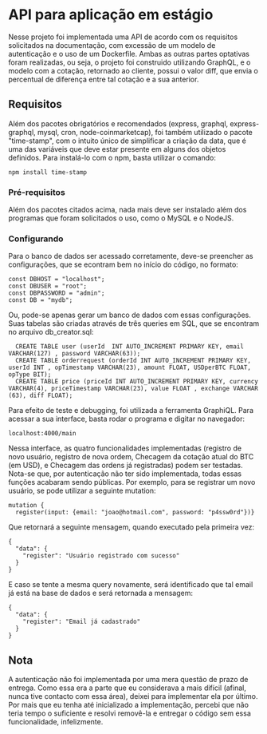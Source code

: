 # API para aplicação em estágio

Nesse projeto foi implementada uma API de acordo com os requisitos solicitados na documentação, com excessão de um modelo de autenticação e o uso de um Dockerfile.
Ambas as outras partes optativas foram realizadas, ou seja, o projeto foi construido utilizando GraphQL, e o modelo com a cotação, retornado ao cliente, possui o valor diff, que envia o percentual de diferença entre tal cotação e a sua anterior.

## Requisitos

Além dos pacotes obrigatórios e recomendados (express, graphql, express-graphql, mysql, cron, node-coinmarketcap), foi também utilizado o pacote "time-stamp", com o intuito único de simplificar a criação da data, que é uma das variáveis que deve estar presente em alguns dos objetos definidos.
Para instalá-lo com o npm, basta utilizar o comando:

```
npm install time-stamp
```

### Pré-requisitos

Além dos pacotes citados acima, nada mais deve ser instalado além dos programas que foram solicitados o uso, como o MySQL e o NodeJS.


### Configurando

Para o banco de dados ser acessado corretamente, deve-se preencher as configurações, que se econtram bem no início do código, no formato:

```
const DBHOST = "localhost";                         
const DBUSER = "root";
const DBPASSWORD = "admin";
const DB = "mydb";
```

Ou, pode-se apenas gerar um banco de dados com essas configurações.
Suas tabelas são criadas através de três queries em SQL, que se encontram no arquivo db_creator.sql:

```
  CREATE TABLE user (userId  INT AUTO_INCREMENT PRIMARY KEY, email VARCHAR(127)	, password VARCHAR(63));
  CREATE TABLE orderrequest (orderId INT AUTO_INCREMENT PRIMARY KEY, userId INT	, opTimestamp VARCHAR(23), amount FLOAT, USDperBTC FLOAT, opType BIT);
  CREATE TABLE price (priceId INT AUTO_INCREMENT PRIMARY KEY, currency VARCHAR(4), priceTimestamp VARCHAR(23), value FLOAT , exchange VARCHAR (63), diff FLOAT);
```

Para efeito de teste e debugging, foi utilizada a ferramenta GraphiQL. Para acessar a sua interface, basta rodar o programa e digitar no navegador:

```
localhost:4000/main
```

Nessa interface, as quatro funcionalidades implementadas (registro de novo usuário, registro de nova ordem, Checagem da cotação atual do BTC (em USD), e Checagem das ordens já registradas) podem ser testadas. Nota-se que, por autenticação não ter sido implementada, todas essas funções acabaram sendo públicas.
Por exemplo, para se registrar um novo usuário, se pode utilizar a seguinte mutation:

```
mutation {
  register(input: {email: "joao@hotmail.com", password: "p4ssw0rd"})}
```
Que retornará a seguinte mensagem, quando executado pela primeira vez:


```
{
  "data": {
    "register": "Usuário registrado com sucesso"
  }
}
```
E caso se tente a mesma query novamente, será identificado que tal email já está na base de dados e será retornada a mensagem:

```
{
  "data": {
    "register": "Email já cadastrado"
  }
}
```


## Nota

A autenticação não foi implementada por uma mera questão de prazo de entrega. Como essa era a parte que eu considerava a mais difícil (afinal, nunca tive contacto com essa área), deixei para implementar ela por último. Por mais que eu tenha até inicializado a implementação, percebi que não teria tempo o suficiente e resolvi removê-la e entregar o código sem essa funcionalidade, infelizmente.


